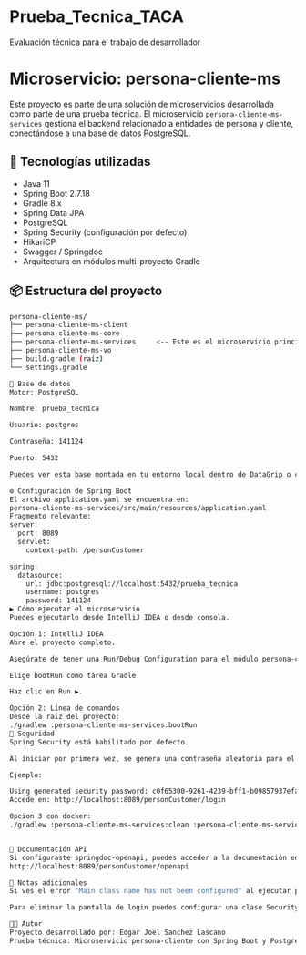 # Prueba_Tecnica_TACA
Evaluación técnica para el trabajo de desarrollador
# Microservicio: persona-cliente-ms

Este proyecto es parte de una solución de microservicios desarrollada como parte de una prueba técnica. El microservicio `persona-cliente-ms-services` gestiona el backend relacionado a entidades de persona y cliente, conectándose a una base de datos PostgreSQL.

## 🧰 Tecnologías utilizadas

- Java 11
- Spring Boot 2.7.18
- Gradle 8.x
- Spring Data JPA
- PostgreSQL
- Spring Security (configuración por defecto)
- HikariCP
- Swagger / Springdoc
- Arquitectura en módulos multi-proyecto Gradle

## 📦 Estructura del proyecto

```bash
persona-cliente-ms/
├── persona-cliente-ms-client
├── persona-cliente-ms-core
├── persona-cliente-ms-services     <-- Este es el microservicio principal
├── persona-cliente-ms-vo
├── build.gradle (raíz)
└── settings.gradle

🧪 Base de datos
Motor: PostgreSQL

Nombre: prueba_tecnica

Usuario: postgres

Contraseña: 141124

Puerto: 5432

Puedes ver esta base montada en tu entorno local dentro de DataGrip o cualquier cliente PostgreSQL.

⚙️ Configuración de Spring Boot
El archivo application.yaml se encuentra en:
persona-cliente-ms-services/src/main/resources/application.yaml
Fragmento relevante:
server:
  port: 8089
  servlet:
    context-path: /personCustomer

spring:
  datasource:
    url: jdbc:postgresql://localhost:5432/prueba_tecnica
    username: postgres
    password: 141124
▶️ Cómo ejecutar el microservicio
Puedes ejecutarlo desde IntelliJ IDEA o desde consola.

Opción 1: IntelliJ IDEA
Abre el proyecto completo.

Asegúrate de tener una Run/Debug Configuration para el módulo persona-cliente-ms-services.

Elige bootRun como tarea Gradle.

Haz clic en Run ▶️.

Opción 2: Línea de comandos
Desde la raíz del proyecto:
./gradlew :persona-cliente-ms-services:bootRun
🔐 Seguridad
Spring Security está habilitado por defecto.

Al iniciar por primera vez, se genera una contraseña aleatoria para el usuario user.

Ejemplo:

Using generated security password: c0f65300-9261-4239-bff1-b09857937efa
Accede en: http://localhost:8089/personCustomer/login

Opcion 3 con docker:
./gradlew :persona-cliente-ms-services:clean :persona-cliente-ms-services:build


📄 Documentación API
Si configuraste springdoc-openapi, puedes acceder a la documentación en:
http://localhost:8089/personCustomer/openapi

📌 Notas adicionales
Si ves el error "Main class name has not been configured" al ejecutar persona-cliente-ms-client, recuerda que ese módulo no tiene clase main, por lo tanto no se debe ejecutar con bootRun.

Para eliminar la pantalla de login puedes configurar una clase SecurityConfig para desactivar seguridad en desarrollo.

🧑‍💻 Autor
Proyecto desarrollado por: Edgar Joel Sanchez Lascano
Prueba técnica: Microservicio persona-cliente con Spring Boot y PostgreSQL